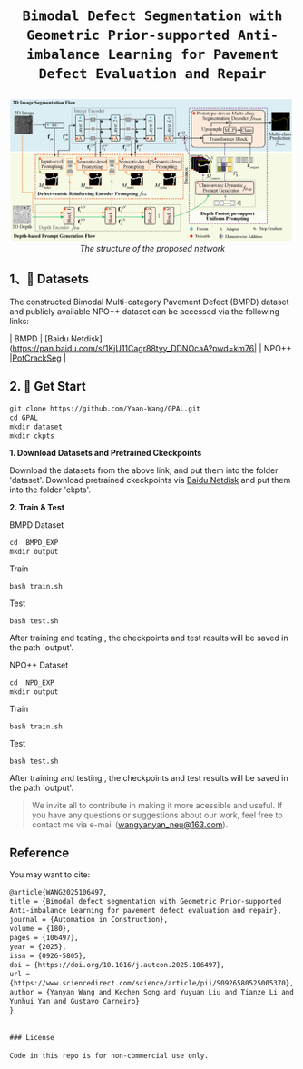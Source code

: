 # <p align=center>`Bimodal Defect Segmentation with Geometric Prior-supported Anti-imbalance Learning for Pavement Defect Evaluation and Repair`</p>

<p align="center">
    <img src="figs/network5.png" width="600"  width="1200"/> <br />
    <em> 
    The structure of the proposed network
    </em>
</p>

## 1、🌟  Datasets 

The constructed Bimodal Multi-category Pavement Defect (BMPD) dataset and publicly available NPO++ dataset can be accessed via the following links:

| BMPD | [Baidu Netdisk](https://pan.baidu.com/s/1KjU11Cagr88tyy_DDNOcaA?pwd=km76|
| NPO++ |[PotCrackSeg](https://github.com/lab-sun/PotCrackSeg.git) | 

## 2. 🚀 Get Start

```
git clone https://github.com/Yaan-Wang/GPAL.git
cd GPAL
mkdir dataset
mkdir ckpts
```

**1. Download Datasets and Pretrained Ckeckpoints**

Download the datasets from the above link, and put them into the folder 'dataset'.  Download pretrained ckeckpoints via [Baidu Netdisk](https://pan.baidu.com/s/11ViqYktU8MaMoKRfMvbTuw?pwd=6abx) and put them into the folder 'ckpts'.


**2. Train & Test**

BMPD Dataset

```
cd  BMPD_EXP
mkdir output
```
Train
```
bash train.sh
```
Test
```
bash test.sh
```
After training and testing , the checkpoints and test results will be saved in the path `output'.

NPO++ Dataset

```
cd  NPO_EXP
mkdir output
```
Train
```
bash train.sh
```
Test
```
bash test.sh
```

After training and testing , the checkpoints and test results will be saved in the path `output'.

> We invite all to contribute in making it more acessible and useful. If you have any questions or suggestions about our work, feel free to contact me via e-mail (wangyanyan_neu@163.com). 

## Reference

You may want to cite:
```
@article{WANG2025106497,
title = {Bimodal defect segmentation with Geometric Prior-supported Anti-imbalance Learning for pavement defect evaluation and repair},
journal = {Automation in Construction},
volume = {180},
pages = {106497},
year = {2025},
issn = {0926-5805},
doi = {https://doi.org/10.1016/j.autcon.2025.106497},
url = {https://www.sciencedirect.com/science/article/pii/S0926580525005370},
author = {Yanyan Wang and Kechen Song and Yuyuan Liu and Tianze Li and Yunhui Yan and Gustavo Carneiro}
}


### License

Code in this repo is for non-commercial use only.


